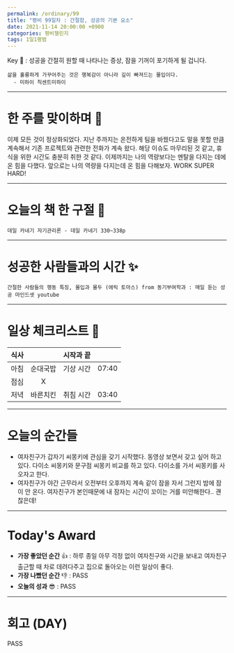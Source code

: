 ```yaml
---
permalink: /ordinary/99
title: "평비 99일차 : 간절함, 성공의 기본 요소"
date: 2021-11-14 20:00:00 +0900
categories: 평비챌린지
tags: 1일1평범
---  
```

Key 🔑 : 성공을 간절히 원할 때 나타나는 증상, 잠을 기꺼이 포기하게 될 겁니다.  
```
삶을 훌륭하게 가꾸어주는 것은 행복감이 아니라 깊이 빠져드는 몰입이다.
  - 미하이 칙센트미하이
```

---
# 한 주를 맞이하며 🤗
이제 모든 것이 정상화되었다. 지난 주까지는 온전하게 팀을 바꿨다고도 말을 못할 만큼 계속해서 기존 프로젝트와 관련한 전화가 계속 왔다. 해당 이슈도 마무리된 것 같고, 휴식을 위한 시간도 충분히 취한 것 같다. 이제까지는 나의 역량보다는 멘탈을 다지는 데에 온 힘을 다했다. 앞으로는 나의 역량을 다지는데 온 힘을 다해보자. WORK SUPER HARD!  

---
# 오늘의 책 한 구절 📕
`데일 카네기 자기관리론 - 데일 카네기 330~338p`  

---
# 성공한 사람들과의 시간 ✨
`간절한 사람들의 행동 특징, 몰입과 몰두 (에릭 토마스) from 동기부여학과 : 매일 듣는 성공 마인드셋 youtube`  

---
# 일상 체크리스트 📃

| 식사 |  | 시작과 끝 |  |
|:----:|:----:|:----:|:----:|
| 아침 | 순대국밥 | 기상 시간 | 07:40 |
| 점심 | X |  |  |
| 저녁 | 바른치킨 | 취침 시간 | 03:40 |

---
# 오늘의 순간들
- 여자친구가 갑자기 씨몽키에 관심을 갖기 시작했다. 동영상 보면서 갖고 싶어 하고 있다. 다이소 씨몽키와 문구점 씨몽키 비교를 하고 있다. 다이소를 가서 씨몽키를 사오자고 한다.
- 여자친구가 야간 근무라서 오전부터 오후까지 계속 같이 잠을 자서 그런지 밤에 잠이 안 온다. 여자친구가 본인때문에 내 잠자는 시간이 꼬이는 거를 미안해한다.. 괜찮은데!

---
# Today's Award
- **가장 좋았던 순간** 👍 : 하루 종일 아무 걱정 없이 여자친구와 시간을 보내고 여자친구 출근할 때 차로 데려다주고 집으로 돌아오는 이런 일상이 좋다.
- **가장 나빴던 순간** 👎 : PASS
- **오늘의 성과** 😎 : PASS

---
# 회고 (DAY)
PASS